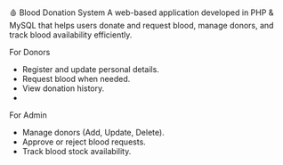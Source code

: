 🩸 Blood Donation System
A web-based application developed in PHP & MySQL that helps users donate and request blood, manage donors, and track blood availability efficiently.


For Donors
* Register and update personal details.
* Request blood when needed.
* View donation history.
* 
For Admin
* Manage donors (Add, Update, Delete).
* Approve or reject blood requests.
* Track blood stock availability.
